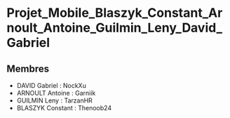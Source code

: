 # Projet_Mobile_Blaszyk_Constant_Arnoult_Antoine_Guilmin_Leny_David_Gabriel

## Membres
- DAVID Gabriel     : NockXu
- ARNOULT Antoine   : Garniik
- GUILMIN Leny      : TarzanHR
- BLASZYK Constant  : Thenoob24
